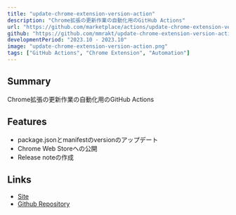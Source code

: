 ```yaml
---
title: "update-chrome-extension-version-action"
description: "Chrome拡張の更新作業の自動化用のGitHub Actions"
url: "https://github.com/marketplace/actions/update-chrome-extension-version-action"
github: "https://github.com/mmrakt/update-chrome-extension-version-action"
developmentPeriod: "2023.10 - 2023.10"
image: "update-chrome-extension-version-action.png"
tags: ["GitHub Actions", "Chrome Extension", "Automation"]
---
```


## Summary
Chrome拡張の更新作業の自動化用のGitHub Actions

## Features
- package.jsonとmanifestのversionのアップデート
- Chrome Web Storeへの公開
- Release noteの作成

## Links
- [Site](https://github.com/marketplace/actions/update-chrome-extension-version-action)
- [Github Repository](https://github.com/mmrakt/update-chrome-extension-version-action)
